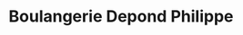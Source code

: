---
title: "Boulangerie Depond Philippe"
url: /tours/boulangerie-depond-philippe/
shop: Bäckerei
---